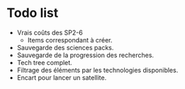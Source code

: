 # Todo list

* Vrais coûts des SP2-6
    * Items correspondant à créer.
* Sauvegarde des sciences packs.
* Sauvegarde de la progression des recherches.
* Tech tree complet.
* Filtrage des éléments par les technologies disponibles.
* Encart pour lancer un satellite.